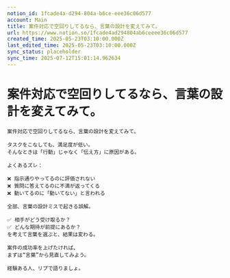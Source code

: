 ```yaml
---
notion_id: 1fcade4a-d294-804a-b6ce-eee36c06d577
account: Main
title: 案件対応で空回りしてるなら、言葉の設計を変えてみて。
url: https://www.notion.so/1fcade4ad294804ab6ceeee36c06d577
created_time: 2025-05-23T03:10:00.000Z
last_edited_time: 2025-05-23T03:10:00.000Z
sync_status: placeholder
sync_time: 2025-07-12T15:01:14.962634
---
```

# 案件対応で空回りしてるなら、言葉の設計を変えてみて。

```plain text
案件対応で空回りしてるなら、言葉の設計を変えてみて。

タスクをこなしても、満足度が低い。
そんなときは「行動」じゃなく「伝え方」に原因がある。

よくあるズレ：

❌ 指示通りやってるのに評価されない
❌ 質問に答えてるのに不満が返ってくる
❌ 動いてるのに「動いてない」と言われる

全部、言葉の設計ミスで起きる誤解。

✅ 相手がどう受け取るか？
✅ どんな期待が前提にあるか？
を考えて言葉を選ぶと、結果は変わる。

案件の成功率を上げたければ、
まずは“言葉”から見直してみよう。

経験ある人、リプで語りましょ。
```